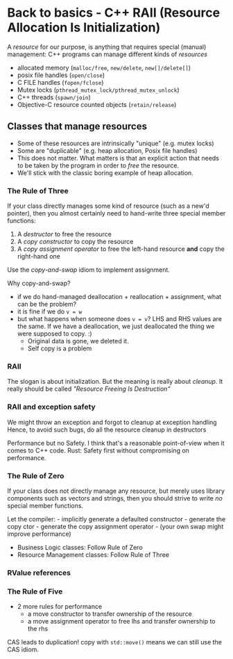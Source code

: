 # Back to basics - C++ RAII (Resource Allocation Is Initialization)

A _resource_ for our purpose, is anything that requires special (manual) management:
C++ programs can manage different kinds of _resources_

- allocated memory (`malloc/free`, `new/delete`, `new[]/delete[]`)
- posix file handles (`open/close`)
- C FILE handles (`fopen/fclose`)
- Mutex locks (`pthread_mutex_lock/pthread_mutex_unlock`)
- C++ threads (`spawn/join`)
- Objective-C resource counted objects (`retain/release`)

## Classes that manage resources
- Some of these resources are intrinsically "unique" (e.g. mutex locks)
- Some are "duplicable" (e.g. heap allocation, Posix file handles)
- This does not matter. What matters is that an explicit action that needs to be taken by the program in order to _free_ the resource.
- We'll stick with the classic boring example of heap allocation.

### The Rule of Three

If your class directly manages some kind of resource (such as a new'd pointer), then you almost
certainly need to hand-write three special member functions:

1. A _destructor_ to free the resource
2. A _copy constructor_ to copy the resource
3. A _copy assignment operator_ to free the left-hand resource **and** copy the right-hand one

Use the _copy-and-swap_ idiom to implement assignment.

Why copy-and-swap?
- if we do hand-managed deallocation + reallocation + assignment, what can be the problem?
- it is fine if we do `v = w`
- but what happens when someone does `v = v`? LHS and RHS values are the same. If we have a deallocation, we just deallocated the thing we were supposed to copy. :)
    - Original data is gone, we deleted it.
    - Self copy is a problem

### RAII 

The slogan is about initialization. But the meaning is really about _cleanup_.
It really should be called _"Resource Freeing Is Destruction"_

### RAII and exception safety
We might throw an exception and forgot to cleanup at exception handling
Hence, to avoid such bugs, do all the resource cleanup in destructors

Performance but no Safety. I think that's a reasonable point-of-view when it comes to C++ code.
Rust: Safety first without compromising on performance. 

### The Rule of Zero

If your class does not directly manage any resource, but merely uses library components such as vectors and strings, then you should strive to write _no_ special member functions.

Let the compiler: 
    - implicitly generate a defaulted constructor
    - generate the copy ctor
    - generate the copy assignment operator
    - (your own swap might improve performance)

- Business Logic classes: Follow Rule of Zero
- Resource Management classes: Follow Rule of Three

### RValue references
### The Rule of Five
- 2 more rules for performance
    - a move constructor to transfer ownership of the resource
    - a move assignment operator to free lhs and transfer ownership to the rhs

CAS leads to duplication!
copy with `std::move()` means we can still use the CAS idiom.
